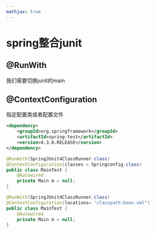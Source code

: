 ```yaml
---
mathjax: true
---
```



# spring整合junit
## @RunWith
 我们需要切换junit的main
## @ContextConfiguration
 指定配置类或者配置文件
```xml
<dependency>
    <groupId>org.springframework</groupId>
    <artifactId>spring-test</artifactId>
    <version>4.3.8.RELEASE</version>
</dependency>
```
<!-- more -->
```java
@RunWith(SpringJUnit4ClassRunner.class)
@ContextConfiguration(classes = Springconfig.class)
public class MainTest {
    @Autowired
    private Main m = null;
}
```
```java
@RunWith(SpringJUnit4ClassRunner.class)
@ContextConfiguration(locations= "classpath:bean.xml")
public class MainTest {
    @Autowired
    private Main m = null;
}
```

